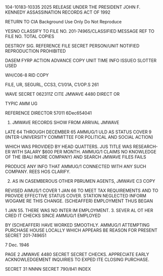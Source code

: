 104-10183-10335 2025 RELEASE UNDER THE PRESIDENT JOHN F. KENNEDY ASSASSINATION RECORDS ACT OF 1992

RETURN TO CIA
Background Use Only
Do Not Reproduce

YESNO
CLASSIFY TO FILE NO. 201-74965/CLASSIFIED MESSAGE
REF TO FILE NO. TOTAL COPIES

DESTROY SIG.
REFERENCE FILE
SECRET
PERSON/UNIT NOTIFIED
REPRODUCTION PROHIBITED

DASEM FYRP
ACTION ADVANCE COPY UNIT TIME
INFO ISSUEO SLOTTER USED

WH/C06-8 RID COPY

FILE, UR, SEGURL, CCS3, C1/01A, C1/OP.S 261

WAVE
SECRET 062311Z CITE JMWAVE 4480
DIRECT OR

TYPIC AMM UG

REFERENCE DIRECTOR 57011 6Dec654041
1. JMWAVE RECORDS SHOW FROM ARRIVAL JMWAVE

LATE 64 THROUGH DECEMBER 65 AMMUG/1 ULD AS STATUS COVER 9
(INTER-UNIVERSITY COMMITTEE FOR POLITICAL AND SOCIAL ACTION)

WHICH WAS PROVIDED BY HEAD QUATTERS. JUS TITLE WAS RESEARCH-
ER WITH SALARY $600 PER MONTH. AMMUG/1 CLAIMS NO KNOWLEDGE
OF THE (BALI IMORE COMPANY) AND SEARCH JMWAVE FILES FAILS

PRODUCE ANY INFO THAT AMMUG/1 CONNECTED WITH ANY SUCH
COMPANY. REES HOS CLARIFY.

2. AS IN CASEMBEROUS OTHER PBRUMEN AGENTS, JMWAVE C3 COPY

REVISED AIMUS/1 COVER 1 JAN 66 TO MEET TAX REQUIREMENTS AND
TO PROVIDE EFFECTIVE STATUS COVER. STATION NEGLECTED INFORM
WOGAME RE THIS CHANGE. (SCHEAFFER) EMPLOYMENT THUS BEGAN

1 JAN 55. THERE WAS NO INTER IM EMPLOYMENT.
3. SEVER AL OT HER CRED IT CHECKS SINCE AMMUG/1 EMPLOYED

BY (SCHEAFFER) HAVE WORKED SMOOTHLY. AMMUG/1 ATTEMPTING
PURCHASE HOUSE LOCALLY WHICH APPEARS BE REASON FOR PRESENT
SECRET
201-749651

7 Dec. 1946

PAGE 2 JMWAVE 4480 SECRET
SECRET
CHECKS. APPRECIATE EARLY ACKNOWLEDGEMENT INQUIRIES TO
EXPED ITE CLOSING PURCHASE.

SECRET
31
NNNN
SECRET
790/841
INDEX